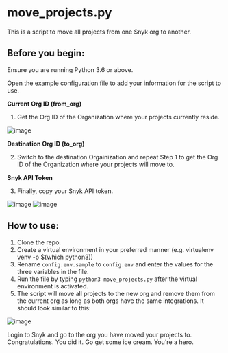 # move_projects.py
This is a script to move all projects from one Snyk org to another.

## Before you begin:
Ensure you are running Python 3.6 or above.

Open the example configuration file to add your information for the script to use.

**Current Org ID (from_org)**

1. Get the Org ID of the Organization where your projects currently reside.

![image](https://user-images.githubusercontent.com/89480245/163906048-3f016794-44ca-44e1-8d87-f16e6272fa43.png)

**Destination Org ID (to_org)**

2. Switch to the destination Orgainization and repeat Step 1 to get the Org ID of the Organization where your projects will move to.

**Snyk API Token**

3. Finally, copy your Snyk API token.

![image](https://user-images.githubusercontent.com/89480245/163907259-a39994a0-8bf4-4fd1-b451-aad1a0edad22.png)
![image](https://user-images.githubusercontent.com/89480245/163908715-97ef86dc-e267-4b2b-9394-b524fa50f66f.png)

## How to use:
1. Clone the repo.
2. Create a virtual environment in your preferred manner (e.g. virtualenv venv -p $(which python3))
3. Rename `config.env.sample` to `config.env` and enter the values for the three variables in the file.
4. Run the file by typing `python3 move_projects.py` after the virtual environment is activated.
5. The script will move all projects to the new org and remove them from the current org as long as both orgs have the same integrations. It should look similar to this:

![image](https://user-images.githubusercontent.com/89480245/163911529-59f55e52-21e9-4011-8628-9a31a84067eb.png)

Login to Snyk and go to the org you have moved your projects to. Congratulations. You did it. Go get some ice cream. You're a hero.
